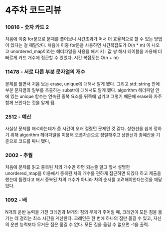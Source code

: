# 4주차 코드리뷰

### 10816 - 숫자 카드 2
처음에 이중 for문으로 문제를 풀어보니 시간초과가 떠서 더 효율적으로 할 수 있는 방법이 있다는 걸 깨달앗다. 처음에 이중 for문을 사용하면 시간복잡도가 O(n * m) 이 나오고 unordered_map이라는 헤더파일을 사용을 해서 키 : 값 쌍 해시 테이블을 사용해 더 빠르게 카드 개수에 접근할 수 있었다. 시간 복잡도는 O(n + m)
### 11478 - 서로 다른 부분 문자열의 개수
문제를 풀면서 처음 보는 erase, unique에 대해서 알게 됐다. 그리고 std::string 안에 부분 문자열의 일부를 추출하는 substr에 대해서도 알게 됐다. algorithm 헤더파일 안에 있는 unique 함수는 연속된 중복 요소를 뒤쪽에 넘기고 그렇기 때문에 erase와 자주 함께 쓰인다는 것을 알게 됨.
### 2512 - 예산
사실상 문제를 해석하는데가 좀 시간이 오래 걸렸던 문제인 것 같다. 상한선을 쉽게 정하기 위해 algorithm 헤더파일을 이용해 오름차순으로 정렬해주고 상한선과 총예산을 기준으로 코드를 짜니 됐다,
### 2002 - 추월
처음에 문제를 읽고 중복된 차의 개수만 하면 되는줄 알고 앞서 설명한 unordered_map을 이용해서 중복된 차의 개수를 편하게 접근하면 되겠다 하고 제출을 했는데 틀렸다고 해서 중복된 차의 개수가 아니라 차의 순서를 고려해야한다는것을 깨달았다.
### 1092 - 배
N개의 운반 능력을 가진 크레인과 M개의 짐의 무게가 주어질 때, 크레인이 모든 짐을 옮기는 데 걸리는 최소 시간을 계산한다.
크레인은 한 번에 하나의 짐만 옮길 수 있고, 자신의 운반 능력보다 무거운 짐은 옮길 수 없다.
모든 짐을 옮길 수 없으면 -1을 출력.
